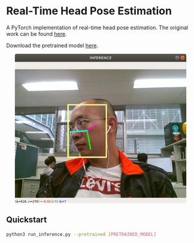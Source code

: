 # Real-Time Head Pose Estimation
A PyTorch implementation of real-time head pose estimation. The original work can be found [here](https://github.com/natanielruiz/deep-head-pose). 

Download the pretrained model [here](https://drive.google.com/file/d/1kY2nfpnFsows14TLKTOd-8PYftOAeomh/view?usp=sharing).

<div align="center">
<img src="./teaser/Screenshot.png" height="400"/><br>
</div>

## Quickstart
```bash
python3 run_inference.py --pretrained [PRETRAINED_MODEL]
```
